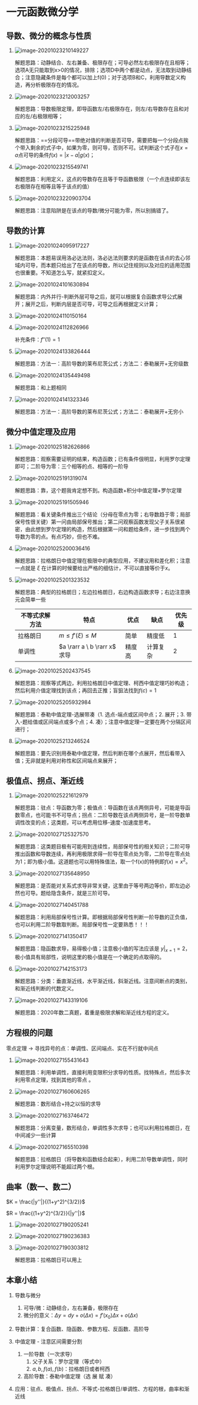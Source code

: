 # 一元函数微分学



## 导数、微分的概念与性质

1. ![image-20201023210149227](CH2-一元函数微分学.assets/image-20201023210149227.png)

   解题思路：动静结合、左右兼备、极限存在；可导必然左右极限存在且相等；选项A无只能取到x>0的情况，排除；选项D中两个都是动点，无法取到动静结合；注意隐藏条件是每个都可以加上f(0)；对于选项B和C，利用导数定义构造，再分析极限存在的情况。

2. ![image-20201023212003257](CH2-一元函数微分学.assets/image-20201023212003257.png)

   解题思路：导数极限定理，即导函数左/右极限存在，则左/右导数存在且和对应的左/右极限相等；

3. ![image-20201023215225948](CH2-一元函数微分学.assets/image-20201023215225948.png)

   解题思路：==分段可导==带绝对值的判断是否可导，需要把每一个分段点挨个带入剩余的式子中，如果为零，则可导，否则不可。试判断这个式子在$x=a$点可导的条件$f(x) = |x-a|g(x)$；

4. ![image-20201023215549741](../image-20201023215549741.png)

   解题思路：利用定义，这点的导数存在且等于导函数极限（一个点连续即该左右极限存在相等且等于该点的值）

5. ![image-20201023220903704](CH2-一元函数微分学.assets/image-20201023220903704.png)

   解题思路：注意陷阱是在该点的导数/微分可能为零，所以别搞错了。

## 导数的计算

1. ![image-20201024095917227](CH2-一元函数微分学.assets/image-20201024095917227.png)

   解题思路：本题易误用洛必达法则，洛必达法则要求的是函数在该点的去心邻域内可导，而本题只给出了在该点的导数，所以记住规则以及对应的适用范围也很重要。不知道怎么写，就紧扣定义。

2. ![image-20201024101630894](CH2-一元函数微分学.assets/image-20201024101630894.png)

   解题思路：内外并行-判断外层可导之后，就可以根据复合函数求导公式展开；展开之后，判断内层是否可导，可导之后再根据定义计算；

3. ![image-20201024110150164](CH2-一元函数微分学.assets/image-20201024110150164.png)

   

4. ![image-20201024112826966](CH2-一元函数微分学.assets/image-20201024112826966.png)

   补充条件：$f''(1) = 1$ 

5. ![image-20201024133826444](CH2-一元函数微分学.assets/image-20201024133826444.png)

   解题思路：方法一：高阶导数的莱布尼茨公式；方法二：泰勒展开+无穷级数

6. ![image-20201024135449498](CH2-一元函数微分学.assets/image-20201024135449498.png)

   解题思路：和上题相同

7. ![image-20201024141323346](CH2-一元函数微分学.assets/image-20201024141323346.png)

   解题思路：方法一：高阶导数的莱布尼茨公式；方法二：泰勒展开+无穷小


## 微分中值定理及应用

1. ![image-20201025182626866](CH2-一元函数微分学.assets/image-20201025182626866.png)

   解题思路：观察需要证明的结果，构造函数；已有条件佷明显，利用罗尔定理即可；二阶导为零：三个相等的点、相等的一阶导

2. ![image-20201025191319074](CH2-一元函数微分学.assets/image-20201025191319074.png)

   解题思路：靠，这个题我肯定想不到。构造函数+积分中值定理+罗尔定理

3. ![image-20201025191505946](CH2-一元函数微分学.assets/image-20201025191505946.png)

   解题思路：看关键条件推出三个结论（分母在零点为零；右导数趋于零；局部保号性很关键）第一问由局部保号推出；第二问观察函数发现父子关系很紧密，由此想到罗尔定理的构造，然后根据第一问和题给条件，进一步找到两个导数为零的点。有点巧妙，但也不难。

4. ![image-20201025200036416](CH2-一元函数微分学.assets/image-20201025200036416.png)

   解题思路：拉格朗日中值定理在极限中的典型应用，不建议用和差化积；注意一点就是 $\xi$ 在计算的时候要给出严格的细估计，不可以直接等价于$x$。

5. ![image-20201025201323532](CH2-一元函数微分学.assets/image-20201025201323532.png)

   解题思路：典型的拉格朗日；左边拉格朗日，右边构造函数求导；右边注意换元会简单一些

   | 不等式求解方法 | 特点                         | 优点   | 缺点     | 优先级 |
   | -------------- | ---------------------------- | ------ | -------- | ------ |
   | 拉格朗日       | $m\le f'(\xi)\le M$          | 简单   | 精度低   | 1      |
   | 单调性         | $a \rarr a \ b \rarr x$ 求导 | 精度高 | 计算复杂 | 2      |

6. ![image-20201025202437545](CH2-一元函数微分学.assets/image-20201025202437545.png)

   解题思路：观察等式两边，利用拉格朗日中值定理、柯西中值定理巧妙构造；然后利用介值定理找到该点；再回去正推；盲狙法找到$f(c)=1$ 

7. ![image-20201025205932984](CH2-一元函数微分学.assets/image-20201025205932984.png)

   解题思路：泰勒中值定理-选展带凑（1. 选点-端点或区间中点；2. 展开；3. 带入-题给值或区间端点或多个点；4. 凑）；注意中值定理一定要在两个分隔区间进行；

8. ![image-20201025213246524](CH2-一元函数微分学.assets/image-20201025213246524.png)

   解题思路：要先识别用泰勒中值定理，然后判断在哪个点展开，然后看带入值；无非就是利用对称性和区间端点来展开；

## 极值点、拐点、渐近线

1. ![image-20201025221612979](CH2-一元函数微分学.assets/image-20201025221612979.png)

   解题思路：驻点：导函数为零；极值点：导函数在该点两侧异号，可能是导函数零点，也可能书不可导点；拐点：二阶导数在该点两侧异号，是一阶导数单调性改变的点；这类题，可以考虑用位移-速度-加速度思考。

2. ![image-20201027125327570](CH2-一元函数微分学.assets/image-20201027125327570.png)

   解题思路：这类题目极有可能用到连续性，局部保号性的相关知识；二阶可导推出函数和导数连续，再利用极限求得一阶导在零点处为零，二阶导在零点处为1；即为极小值。这道题也可以用特殊值法，取一个f(x)的特例即$f(x) = x^2$。

3. ![image-20201027135648950](CH2-一元函数微分学.assets/image-20201027135648950.png)

   解题思路：是否能对关系式求导非常关键，这里由于等号两边等价，即左边必然也可导。题给隐含条件，就是三阶可导。

4. ![image-20201027140451788](CH2-一元函数微分学.assets/image-20201027140451788.png)

   解题思路：利用局部保号性计算。即根据局部保号性判断一阶导数的正负值，也可以利用二阶导数取判断。局部保号性一定要熟悉！！！

5. ![image-20201027141350417](CH2-一元函数微分学.assets/image-20201027141350417.png)

   解题思路：隐函数求导，易得极小值；注意极小值的写法应该是 $y|_{x=1} = 2$，极小值具有局部性，说明这里的极小值是在一个确定的点取得的。

6. ![image-20201027142153173](CH2-一元函数微分学.assets/image-20201027142153173.png)

   解题思路：分类：垂直渐近线，水平渐近线，斜渐近线。注意间断点的类别，和渐近线判断的代数定义。

7. ![image-20201027143319106](CH2-一元函数微分学.assets/image-20201027143319106.png)

   解题思路：2020年数二真题，着重是极限求解和渐近线方程的定义。

## 方程根的问题

零点定理 -> 寻找异号的点：单调性、区间端点、实在不行就中间点

1. ![image-20201027155431643](CH2-一元函数微分学.assets/image-20201027155431643.png)

   解题思路：利用单调性，直接利用变限积分求导的性质。找特殊点，然后多次利用零点定理，找到其他的零点 。

2. ![image-20201027160606265](CH2-一元函数微分学.assets/image-20201027160606265.png)

   解题思路：数形结合+持之以恒的求导

3. ![image-20201027163746472](CH2-一元函数微分学.assets/image-20201027163746472.png)

    解题思路：分离变量，数形结合，单调性多次求导；也可以利用拉格朗日，在中间减少一些计算

4. ![image-20201027165510398](CH2-一元函数微分学.assets/image-20201027165510398.png)

   解题思路：拉格朗日（将导数和函数结合起来），利用二阶导数单调性，同时利用罗尔定理说明不能超过两个根。

## 曲率（数一、数二）

$K = \frac{|y''|}{(1+y^2)^{3/2}}$  

$R = \frac{(1+y^2)^{3/2}}{|y''|}$ 

1. ![image-20201027190205241](CH2-一元函数微分学.assets/image-20201027190205241.png)

2. ![image-20201027190236383](CH2-一元函数微分学.assets/image-20201027190236383.png)

3. ![image-20201027190303812](CH2-一元函数微分学.assets/image-20201027190303812.png)

   解题思路：拉格朗日可以用上

## 本章小结

1. 导数与微分

   1. 可导/微：动静结合，左右兼备，极限存在
   2. 微分的意义：$\Delta y = dy+o(\Delta x) = f'(x_0) \Delta x + o(\Delta x)$ 

2. 导数计算：复合函数、隐函数、参数方程、反函数、高阶导

3. 中值定理 - 注意区间需要分割

   1. 一阶导数（一次求导）
      1. 父子关系：罗尔定理（等式中）
      2. $a, b, f(a), f(b)$：拉格朗日或者柯西
   2. 高阶导数：泰勒中值定理（选 展 赋 凑）

4. 应用：驻点、极值点、拐点、不等式-拉格朗日/单调性、方程的根，曲率和渐近线

   

